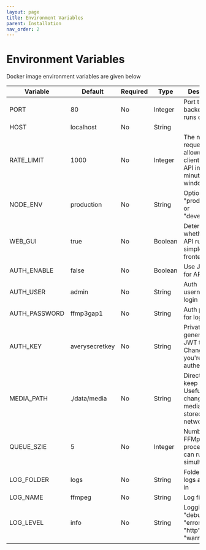 ```yaml
---
layout: page
title: Environment Variables
parent: Installation
nav_order: 2
---
```


# Environment Variables

Docker image environment variables are given below

| Variable      | Default        | Required | Type    | Description                                                                        |
| ------------- | -------------- | -------- | ------- | ---------------------------------------------------------------------------------- |
| PORT          | 80             | No       | Integer | Port that the backend API runs on                                                  |
| HOST          | localhost      | No       | String  |                                                                                    |
| RATE_LIMIT    | 1000           | No       | Integer | The number of requests allowed per client to the API in a 5 minute windows         |
| NODE_ENV      | production     | No       | String  | Options are "production" or "development"                                          |
| WEB_GUI       | true           | No       | Boolean | Determines whether the API runs a simple frontend or not                           |
| AUTH_ENABLE   | false          | No       | Boolean | Use JWT auth for API                                                               |
| AUTH_USER     | admin          | No       | String  | Auth username for login                                                            |
| AUTH_PASSWORD | ffmp3gap1      | No       | String  | Auth password for login                                                            |
| AUTH_KEY      | averysecretkey | No       | String  | Private key for generating JWT tokens. Change this if you're using authentication  |
| MEDIA_PATH    | ./data/media   | No       | String  | Directory to keep media in. Useful to change if media is stored in a network share |
| QUEUE_SZIE    | 5              | No       | Integer | Number of FFMpeg processes that can run simultaneously                             |
| LOG_FOLDER    | logs           | No       | String  | Folder that logs are stored in                                                     |
| LOG_NAME      | ffmpeg         | No       | String  | Log file names                                                                     |
| LOG_LEVEL     | info           | No       | String  | Logging level "debug", "error", "info", "http" or "warning"                        |

